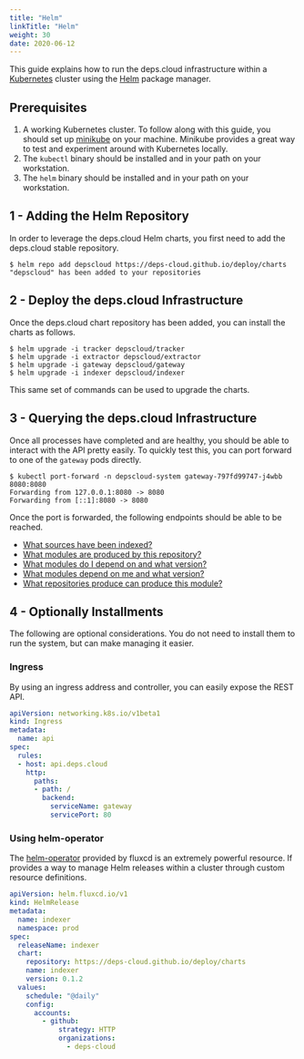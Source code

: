 ```yaml
---
title: "Helm"
linkTitle: "Helm"
weight: 30
date: 2020-06-12
---
```


This guide explains how to run the deps.cloud infrastructure within a [Kubernetes](https://kubernetes.io/) cluster using the [Helm](https://helm.sh/) package manager.

## Prerequisites

1. A working Kubernetes cluster. To follow along with this guide, you should set up [minikube](https://kubernetes.io/docs/getting-started-guides/minikube/) on your machine. Minikube provides a great way to test and experiment around with Kubernetes locally.
1. The `kubectl` binary should be installed and in your path on your workstation.
1. The `helm` binary should be installed and in your path on your workstation.

## 1 - Adding the Helm Repository

In order to leverage the deps.cloud Helm charts, you first need to add the deps.cloud stable repository.

```
$ helm repo add depscloud https://deps-cloud.github.io/deploy/charts
"depscloud" has been added to your repositories
```

## 2 - Deploy the deps.cloud Infrastructure

Once the deps.cloud chart repository has been added, you can install the charts as follows.

```
$ helm upgrade -i tracker depscloud/tracker
$ helm upgrade -i extractor depscloud/extractor
$ helm upgrade -i gateway depscloud/gateway
$ helm upgrade -i indexer depscloud/indexer
```

This same set of commands can be used to upgrade the charts.

## 3 - Querying the deps.cloud Infrastructure

Once all processes have completed and are healthy, you should be able to interact with the API pretty easily.
To quickly test this, you can port forward to one of the `gateway` pods directly.

```
$ kubectl port-forward -n depscloud-system gateway-797fd99747-j4wbb 8080:8080
Forwarding from 127.0.0.1:8080 -> 8080
Forwarding from [::1]:8080 -> 8080
```

Once the port is forwarded, the following endpoints should be able to be reached.

* [What sources have been indexed?](http://localhost:8080/v1alpha/sources)
* [What modules are produced by this repository?](http://localhost:8080/v1alpha/modules/managed?url=https%3A%2F%2Fgithub.com%2Fdeps-cloud%2Fdes.git)
* [What modules do I depend on and what version?](http://localhost:8080/v1alpha/graph/go/dependencies?organization=github.com&module=deps-cloud%2Fdes)
* [What modules depend on me and what version?](http://localhost:8080/v1alpha/graph/go/dependents?organization=github.com&module=deps-cloud%2Fdes)
* [What repositories produce can produce this module?](http://localhost:8080/v1alpha/modules/source?organization=github.com&module=deps-cloud%2Fdes&language=go)

## 4 - Optionally Installments

The following are optional considerations.
You do not need to install them to run the system, but can make managing it easier.

### Ingress

By using an ingress address and controller, you can easily expose the REST API.

```yaml
apiVersion: networking.k8s.io/v1beta1
kind: Ingress
metadata:
  name: api
spec:
  rules:
  - host: api.deps.cloud
    http:
      paths:
      - path: /
        backend:
          serviceName: gateway
          servicePort: 80
```

### Using helm-operator

The [helm-operator](https://github.com/fluxcd/helm-operator) provided by fluxcd is an extremely powerful resource.
If provides a way to manage Helm releases within a cluster through custom resource definitions.

```yaml
apiVersion: helm.fluxcd.io/v1
kind: HelmRelease
metadata:
  name: indexer
  namespace: prod
spec:
  releaseName: indexer
  chart:
    repository: https://deps-cloud.github.io/deploy/charts
    name: indexer
    version: 0.1.2
  values:
    schedule: "@daily"
    config:
      accounts:
        - github:
            strategy: HTTP
            organizations:
              - deps-cloud
```
